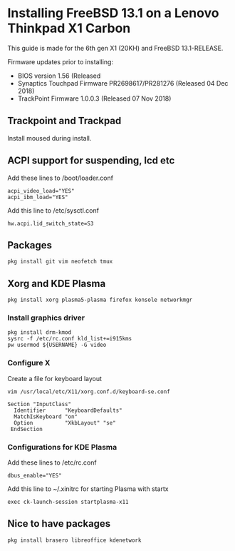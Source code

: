 # Installing FreeBSD 13.1 on a Lenovo Thinkpad X1 Carbon

This guide is made for the 6th gen X1 (20KH) and FreeBSD 13.1-RELEASE.

Firmware updates prior to installing:

* BIOS version 1.56 (Released 
* Synaptics Touchpad Firmware PR2698617/PR281276 (Released 04 Dec 2018)
* TrackPoint Firmware 1.0.0.3 (Released 07 Nov 2018)

## Trackpoint and Trackpad

Install moused during install.

## ACPI support for suspending, lcd etc

Add these lines to /boot/loader.conf
```
acpi_video_load="YES"
acpi_ibm_load="YES"
```

Add this line to /etc/sysctl.conf
```
hw.acpi.lid_switch_state=S3
```

## Packages

```
pkg install git vim neofetch tmux
```

## Xorg and KDE Plasma

```
pkg install xorg plasma5-plasma firefox konsole networkmgr
```

### Install graphics driver

```
pkg install drm-kmod
sysrc -f /etc/rc.conf kld_list+=i915kms
pw usermod ${USERNAME} -G video
```

### Configure X

Create a file for keyboard layout
```
vim /usr/local/etc/X11/xorg.conf.d/keyboard-se.conf

Section "InputClass"
  Identifier      "KeyboardDefaults"
  MatchIsKeyboard "on"
  Option          "XkbLayout" "se"
 EndSection
 ```

### Configurations for KDE Plasma

Add these lines to /etc/rc.conf
```
dbus_enable="YES"
```

Add this line to ~/.xinitrc for starting Plasma with startx
```
exec ck-launch-session startplasma-x11
```

## Nice to have packages

```
pkg install brasero libreoffice kdenetwork
```
